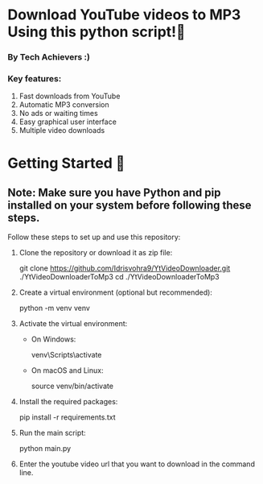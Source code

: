 # Download YouTube videos to MP3 Using this python script!🎵

### By Tech Achievers :)

### Key features:

1. Fast downloads from YouTube
2. Automatic MP3 conversion
3. No ads or waiting times
4. Easy graphical user interface
5. Multiple video downloads

# Getting Started 🚀

## Note: Make sure you have Python and pip installed on your system before following these steps.

Follow these steps to set up and use this repository:

1. Clone the repository or download it as zip file:

   git clone https://github.com/Idrisvohra9/YtVideoDownloader.git ./YtVideoDownloaderToMp3
   cd ./YtVideoDownloaderToMp3

2. Create a virtual environment (optional but recommended):

   python -m venv venv

3. Activate the virtual environment:

   - On Windows:

     venv\Scripts\activate

   - On macOS and Linux:

     source venv/bin/activate

4. Install the required packages:

   pip install -r requirements.txt

5. Run the main script:

   python main.py

6. Enter the youtube video url that you want to download in the command line.
